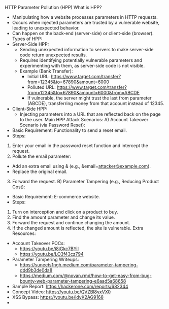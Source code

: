 HTTP Parameter Pollution (HPP)
What is HPP?
 * Manipulating how a website processes parameters in HTTP requests.
 * Occurs when injected parameters are trusted by a vulnerable website, leading to unexpected behavior.
 * Can happen on the back-end (server-side) or client-side (browser).
Types of HPP:
 * Server-Side HPP:
   * Sending unexpected information to servers to make server-side code return unexpected results.
   * Requires identifying potentially vulnerable parameters and experimenting with them, as server-side code is not visible.
   * Example (Bank Transfer):
     * Initial URL: https://www.target.com/transfer?from=12345&to=67890&amount=6000
     * Polluted URL: https://www.target.com/transfer?from=12345&to=67890&amount=6000&from=ABCDE
     * If vulnerable, the server might trust the last from parameter (ABCDE), transferring money from that account instead of 12345.
 * Client-Side HPP:
   * Injecting parameters into a URL that are reflected back on the page to the user.
Main HPP Attack Scenarios:
A) Account Takeover Scenario (via Password Reset):
* Basic Requirement: Functionality to send a reset email.
* Steps:
1.  Enter your email in the password reset function and intercept the request.
2.  Pollute the email parameter:
* Add an extra email using & (e.g., &email=attacker@example.com).
* Replace the original email.
3.  Forward the request.
B) Parameter Tampering (e.g., Reducing Product Cost):
* Basic Requirement: E-commerce website.
* Steps:
1.  Turn on interception and click on a product to buy.
2.  Find the amount parameter and change its value.
3.  Forward the request and continue changing the amount.
4.  If the changed amount is reflected, the site is vulnerable.
Extra Resources:
 * Account Takeover POCs:
   * https://youtu.be/i8iGkc7BYiI
   * https://youtu.be/LO3f43cz794
 * Parameter Tampering Writeups:
   * https://suneets1ngh.medium.com/parameter-tampering-ddd9b3de0da8
   * https://medium.com/@novan.rmd/how-to-get-easy-from-bug-bounty-web-parameter-tampering-e6aad5a68658
 * Sample Report: https://hackerone.com/reports/682344
 * Concept Video: https://youtu.be/QVZBl8yxVX0
 * XSS Bypass: https://youtu.be/ldyK2AG9168
 * 
